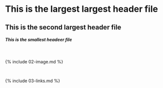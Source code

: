 # This is the largest largest header file 
## This is the second largest header file
##### This is the smallest headeer file

<br>

{% include 02-image.md %}

<br>

{% include 03-links.md %}

